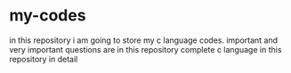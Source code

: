 # my-codes
in this repository i am going to store my c language codes.
important and very important questions are in this repository
complete c language in this repository in detail

